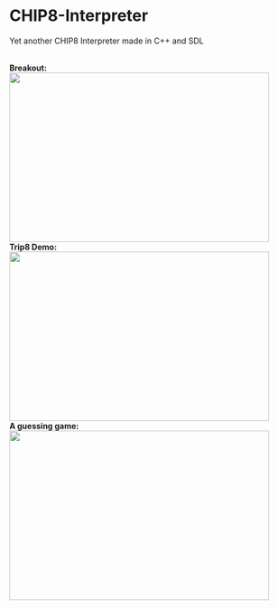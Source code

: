 # CHIP8-Interpreter
Yet another CHIP8 Interpreter made in C++ and SDL

<br>
<b>Breakout:</b>
<br>
<img width="460" height="300" src="https://github.com/MoonfireSeco/CHIP8-Interpreter/raw/master/Pictures/Screen1.png">

<br>
<b>Trip8 Demo:</b>
<br>
<img width="460" height="300" src="https://github.com/MoonfireSeco/CHIP8-Interpreter/raw/master/Pictures/Screen2.png">

<br>
<b>A guessing game:</b>
<br>
<img width="460" height="300" src="https://github.com/MoonfireSeco/CHIP8-Interpreter/raw/master/Pictures/Screen3.png">

